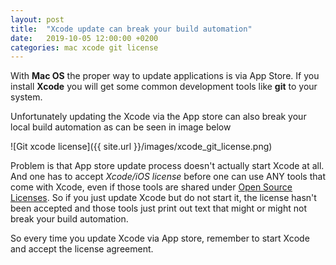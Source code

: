```yaml
---
layout: post
title:  "Xcode update can break your build automation"
date:   2019-10-05 12:00:00 +0200
categories: mac xcode git license
---
```

With **Mac OS** the proper way to update applications is via App Store. If you install **Xcode** you will get some common development tools like **git** to your system.

Unfortunately updating the Xcode via the App store can also break your local build automation as can be seen in image below

![Git xcode license]({{ site.url }}/images/xcode_git_license.png)

Problem is that App store update process doesn't actually start Xcode at all. And one has to accept *Xcode/iOS license* before one can use ANY tools that come with Xcode, even if those tools are shared under [Open Source Licenses](https://opensource.org/licenses). So if you just update Xcode but do not start it, the license hasn't been accepted and those tools just print out text that might or might not break your build automation.

So every time you update Xcode via App store, remember to start Xcode and accept the license agreement. 